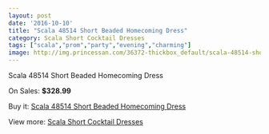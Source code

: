 ```yaml
---
layout: post
date: '2016-10-10'
title: "Scala 48514 Short Beaded Homecoming Dress"
category: Scala Short Cocktail Dresses
tags: ["scala","prom","party","evening","charming"]
image: http://img.princessan.com/36372-thickbox_default/scala-48514-short-beaded-homecoming-dress.jpg
---
```

Scala 48514 Short Beaded Homecoming Dress

On Sales: **$328.99**
<a href="https://www.princessan.com/en/17050-scala-48514-short-beaded-homecoming-dress.html"><amp-img layout="responsive" width="600" height="600" src="//img.princessan.com/36372-thickbox_default/scala-48514-short-beaded-homecoming-dress.jpg" alt="Scala 48514 Short Beaded Homecoming Dress 0" /></a>
<a href="https://www.princessan.com/en/17050-scala-48514-short-beaded-homecoming-dress.html"><amp-img layout="responsive" width="600" height="600" src="//img.princessan.com/36373-thickbox_default/scala-48514-short-beaded-homecoming-dress.jpg" alt="Scala 48514 Short Beaded Homecoming Dress 1" /></a>
<a href="https://www.princessan.com/en/17050-scala-48514-short-beaded-homecoming-dress.html"><amp-img layout="responsive" width="600" height="600" src="//img.princessan.com/36374-thickbox_default/scala-48514-short-beaded-homecoming-dress.jpg" alt="Scala 48514 Short Beaded Homecoming Dress 2" /></a>
<a href="https://www.princessan.com/en/17050-scala-48514-short-beaded-homecoming-dress.html"><amp-img layout="responsive" width="600" height="600" src="//img.princessan.com/36375-thickbox_default/scala-48514-short-beaded-homecoming-dress.jpg" alt="Scala 48514 Short Beaded Homecoming Dress 3" /></a>
<a href="https://www.princessan.com/en/17050-scala-48514-short-beaded-homecoming-dress.html"><amp-img layout="responsive" width="600" height="600" src="//img.princessan.com/36376-thickbox_default/scala-48514-short-beaded-homecoming-dress.jpg" alt="Scala 48514 Short Beaded Homecoming Dress 4" /></a>

Buy it: [Scala 48514 Short Beaded Homecoming Dress](https://www.princessan.com/en/17050-scala-48514-short-beaded-homecoming-dress.html "Scala 48514 Short Beaded Homecoming Dress")

View more: [Scala Short Cocktail Dresses](https://www.princessan.com/en/143- "Scala Short Cocktail Dresses")